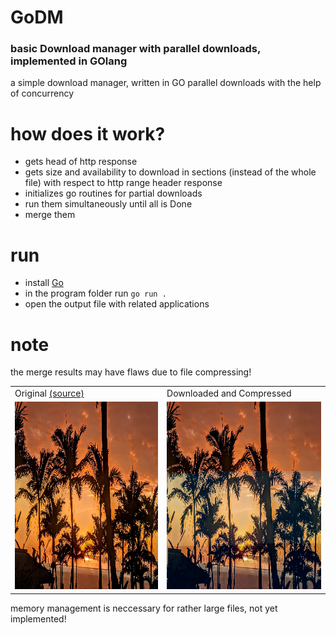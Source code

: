 # GoDM
### basic Download manager with parallel downloads, implemented in GOlang 

a simple download manager, written in GO
parallel downloads with the help of concurrency

# how does it work?
* gets head of http response
* gets size and availability to download in sections (instead of the whole file) with respect to http range header response
* initializes go routines for partial downloads
* run them simultaneously until all is Done
* merge them

# run
- install <a href=https://go.dev/doc/install>Go</a>
- in the program folder run `go run .`
- open the output file with related applications

# note
the merge results may have flaws due to file compressing!

<table>
  <tr>
    <td>Original <a href=https://www.industrialempathy.com/img/remote/ZiClJf-1920w.jpg>(source)</a></td>
     <td>Downloaded and Compressed</td>
  </tr>
  <tr>
    <td><img src="imgs/original.jpg" width=533 height=300></td>
    <td><img src="imgs/output.jpg" width=533 height=300></td>
  </tr>
 </table>

memory management is neccessary for rather large files, not yet implemented!

